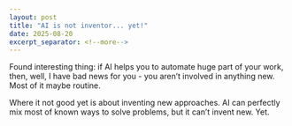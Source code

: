 ```yaml
---
layout: post
title: "AI is not inventor... yet!"
date: 2025-08-20
excerpt_separator: <!--more-->
---
```


Found interesting thing: if AI helps you to automate huge part of your work, then, well, I have bad news for you - you aren’t involved in anything new. Most of it maybe routine.

Where it not good yet is about inventing new approaches. AI can perfectly mix most of known ways to solve problems, but it can’t invent new. Yet.